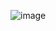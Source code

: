 ![image](https://github.com/weilun320/46-CRUD-with-Posts-APIs/assets/41337787/d7cf9e15-f556-450a-a741-78b86719fdb6)
